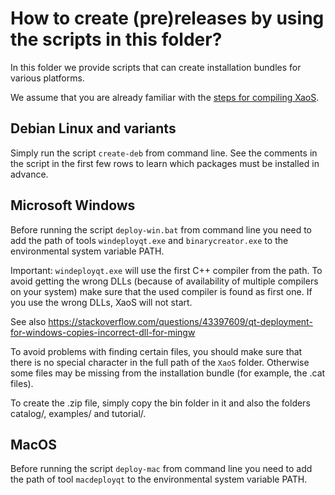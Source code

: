 How to create (pre)releases by using the scripts in this folder?
================================================================

In this folder we provide scripts that can create installation bundles
for various platforms.

We assume that you are already familiar with the
[steps for compiling XaoS](https://github.com/xaos-project/XaoS/wiki/Developer's-Guide#build-instructions).

Debian Linux and variants
-------------------------

Simply run the script `create-deb` from command line. See the comments in
the script in the first few rows to learn which packages must be
installed in advance.

Microsoft Windows
-----------------

Before running the script `deploy-win.bat` from command line you need to
add the path of tools `windeployqt.exe` and `binarycreator.exe` to the
environmental system variable PATH.

Important: `windeployqt.exe` will use the first C++ compiler from the path.
To avoid getting the wrong DLLs (because of availability of multiple compilers
on your system) make sure that the used compiler is found as first one.
If you use the wrong DLLs, XaoS will not start.

See also https://stackoverflow.com/questions/43397609/qt-deployment-for-windows-copies-incorrect-dll-for-mingw

To avoid problems with finding certain files, you should make sure that
there is no special character in the full path of the `XaoS` folder.
Otherwise some files may be missing from the installation bundle (for
example, the .cat files).

To create the .zip file, simply copy the bin folder in it and also the
folders catalog/, examples/ and tutorial/.

MacOS
-----

Before running the script `deploy-mac` from command line you need to add
the path of tool `macdeployqt` to the environmental system variable PATH.
